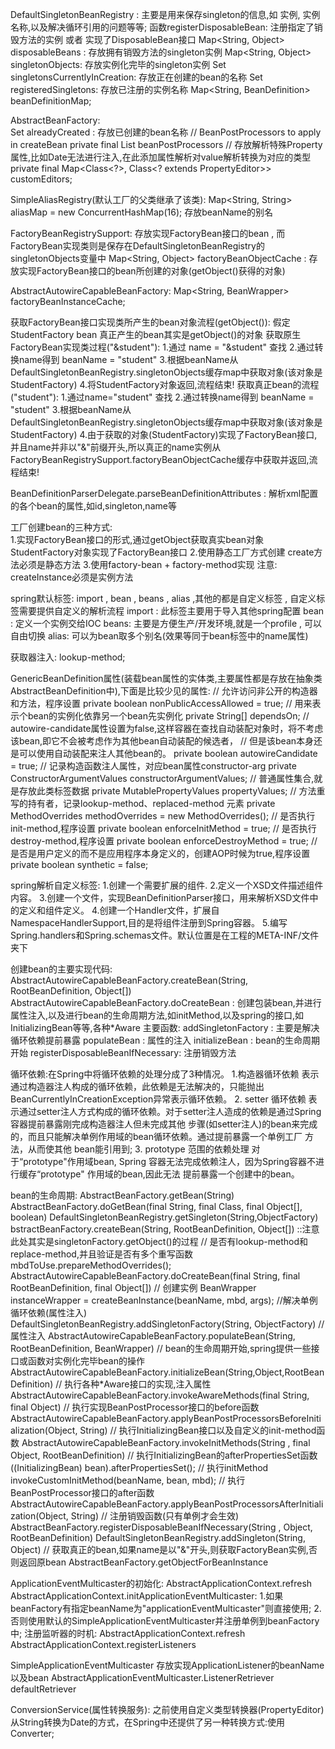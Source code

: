 DefaultSingletonBeanRegistry : 主要是用来保存singleton的信息,如 实例, 实例名称,以及解决循环引用的问题等等;
    函数registerDisposableBean: 注册指定了销毁方法的实例 或者 实现了DisposableBean接口
    Map<String, Object> disposableBeans : 存放拥有销毁方法的singleton实例
    Map<String, Object> singletonObjects: 存放实例化完毕的singleton实例
    Set<String> singletonsCurrentlyInCreation: 存放正在创建的bean的名称
    Set<String> registeredSingletons: 存放已注册的实例名称
    Map<String, BeanDefinition> beanDefinitionMap;
    
AbstractBeanFactory:    
    Set<String> alreadyCreated  : 存放已创建的bean名称
    // BeanPostProcessors to apply in createBean
    private final List<BeanPostProcessor> beanPostProcessors
    //  存放解析特殊Property属性,比如Date无法进行注入,在此添加属性解析对value解析转换为对应的类型
    private final Map<Class<?>, Class<? extends PropertyEditor>> customEditors;
    
SimpleAliasRegistry(默认工厂的父类继承了该类): 
    Map<String, String> aliasMap = new ConcurrentHashMap(16); 存放beanName的别名
    
FactoryBeanRegistrySupport: 存放实现FactoryBean接口的bean , 而FactoryBean实现类则是保存在DefaultSingletonBeanRegistry的singletonObjects变量中
    Map<String, Object> factoryBeanObjectCache : 存放实现FactoryBean接口的bean所创建的对象(getObject()获得的对象)
    
AbstractAutowireCapableBeanFactory:
    Map<String, BeanWrapper> factoryBeanInstanceCache;
    
获取FactoryBean接口实现类所产生的bean对象流程(getObject()):
    假定  <bean id="student" class="com.ws.StudentFactory(实现了FactoryBean接口)"></bean>
    StudentFactory bean 真正产生的bean其实是getObject()的对象
    获取原生FactoryBean实现类过程("&student"):
        1.通过 name = "&student" 查找
        2.通过转换name得到 beanName = "student"
        3.根据beanName从DefaultSingletonBeanRegistry.singletonObjects缓存map中获取对象(该对象是StudentFactory)
        4.将StudentFactory对象返回,流程结束!
    获取真正bean的流程("student"):
        1.通过name="student" 查找
        2.通过转换name得到 beanName = "student"
        3.根据beanName从DefaultSingletonBeanRegistry.singletonObjects缓存map中获取对象(该对象是StudentFactory)
        4.由于获取的对象(StudentFactory)实现了FactoryBean接口,并且name并非以"&"前缀开头,所以真正的name实例从
        FactoryBeanRegistrySupport.factoryBeanObjectCache缓存中获取并返回,流程结束!
        
BeanDefinitionParserDelegate.parseBeanDefinitionAttributes : 解析xml配置的各个bean的属性,如id,singleton,name等

工厂创建bean的三种方式:    
    1.实现FactoryBean接口的形式,通过getObject获取真实bean对象
         <bean id="student" class="provider.spring.bean.StudentFactory"></bean>
         StudentFactory对象实现了FactoryBean接口
    2.使用静态工厂方式创建
        <bean id="factoryStudent" class="provider.spring.bean.FactoryStudent" factory-method="create">
        create方法必须是静态方法
    3.使用factory-bean + factory-method实现
         <bean id="base" class="provider.spring.bean.FactoryStudent"></bean>
         <bean id="testFactoryBean" factory-bean="base" factory-method="createInstance"></bean>
         注意: createInstance必须是实例方法

spring默认标签:
    import , bean , beans , alias ,其他的都是自定义标签 , 自定义标签需要提供自定义的解析流程
    import : 此标签主要用于导入其他spring配置
    bean : 定义一个实例交给IOC
    beans: 主要是方便生产/开发环境,就是一个profile , 可以自由切换
    alias: 可以为bean取多个别名(效果等同于bean标签中的name属性)

获取器注入: lookup-method;

 GenericBeanDefinition属性(装载bean属性的实体类,主要属性都是存放在抽象类AbstractBeanDefinition中),下面是比较少见的属性:
    //  允许访问非公开的构造器和方法，程序设置
    private boolean nonPublicAccessAllowed = true; 
    //  用来表示个bean的实例化依靠另一个bean先实例化
    private String[] dependsOn;
    //  autowire-candidate属性设置为false,这样容器在查找自动装配对象时，将不考虑该bean,即它不会被考虑作为其他bean自动装配的候选者，
    //  但是该bean本身还是可以使用自动装配来注人其他bean的。
    private boolean autowireCandidate = true;
    //  记录构造函数注人属性，对应bean属性constructor-arg
    private ConstructorArgumentValues constructorArgumentValues;
    //  普通属性集合,就是存放<property name="age" value="18"/>此类标签数据
    private MutablePropertyValues propertyValues;
    //  方法重写的持有者，记录lookup-method、replaced-method 元素
    private MethodOverrides methodOverrides = new MethodOverrides();
    //  是否执行init-method,程序设置
    private boolean enforceInitMethod = true;
    //  是否执行destroy-method,程序设置
    private boolean enforceDestroyMethod = true;
    //  是否是用户定义的而不是应用程序本身定义的，创建AOP时候为true,程序设置
    private boolean synthetic = false; 

spring解析自定义标签:
    1.创建一个需要扩展的组件.
    2.定义一个XSD文件描述组件内容。
    3.创建一个文件，实现BeanDefinitionParser接口，用来解析XSD文件中的定义和组件定义。
    4.创建一个Handler文件，扩展自NamespaceHandlerSupport,目的是将组件注册到Spring容器。
    5.编写Spring.handlers和Spring.schemas文件。默认位置是在工程的META-INF/文件夹下
    
创建bean的主要实现代码:    
    AbstractAutowireCapableBeanFactory.createBean(String, RootBeanDefinition, Object[])
    AbstractAutowireCapableBeanFactory.doCreateBean : 创建包装bean,并进行属性注入,以及进行bean的生命周期方法,如initMethod,以及spring的接口,如InitializingBean等等,各种*Aware
        主要函数:   addSingletonFactory : 主要是解决循环依赖提前暴露
                    populateBean  : 属性的注入
                    initializeBean : bean的生命周期开始
                    registerDisposableBeanIfNecessary: 注册销毁方法

循环依赖:在Spring中将循环依赖的处理分成了3种情况。
     1.构造器循环依赖
     表示通过构造器注人构成的循环依赖，此依赖是无法解决的，只能抛出BeanCurrentlyInCreationException异常表示循环依赖。
     2. setter 循环依赖
     表示通过setter注人方式构成的循环依赖。对于setter注人造成的依赖是通过Spring容器提前暴露刚完成构造器注人但未完成其他
     步骤(如setter注人)的bean来完成的，而且只能解决单例作用域的bean循环依赖。通过提前暴露一个单例工厂 方法，从而使其他
     bean能引用到;
     3. prototype 范围的依赖处理
     对于“prototype"作用域bean, Spring 容器无法完成依赖注人，因为Spring容器不进行缓存“prototype" 作用域的bean,因此无法
     提前暴露一个创建中的bean。

bean的生命周期:
    AbstractBeanFactory.getBean(String)
        AbstractBeanFactory.doGetBean(final String, final Class<T>, final Object[], boolean)
            DefaultSingletonBeanRegistry.getSingleton(String,ObjectFactory<?>)
                bstractBeanFactory.createBean(String, RootBeanDefinition, Object[]) ::注意此处其实是singletonFactory.getObject()的过程
                   // 是否有lookup-method和replace-method,并且验证是否有多个重写函数
                   mbdToUse.prepareMethodOverrides();
                   AbstractAutowireCapableBeanFactory.doCreateBean(final String, final RootBeanDefinition, final Object[])
                       // 创建实例  
                       BeanWrapper instanceWrapper = createBeanInstance(beanName, mbd, args);
                       //解决单例循环依赖(属性注入)
                       DefaultSingletonBeanRegistry.addSingletonFactory(String, ObjectFactory<?>)
                       //  属性注入
                       AbstractAutowireCapableBeanFactory.populateBean(String, RootBeanDefinition, BeanWrapper)
                       //  bean的生命周期开始,spring提供一些接口或函数对实例化完毕bean的操作
                       AbstractAutowireCapableBeanFactory.initializeBean(String,Object,RootBeanDefinition)
                            // 执行各种*Aware接口的实现,注入属性
                           AbstractAutowireCapableBeanFactory.invokeAwareMethods(final String, final Object)
                           //  执行实现BeanPostProcessor接口的before函数
                           AbstractAutowireCapableBeanFactory.applyBeanPostProcessorsBeforeInitialization(Object, String)
                           //  执行InitializingBean接口以及自定义的init-method函数
                           AbstractAutowireCapableBeanFactory.invokeInitMethods(String , final Object, RootBeanDefinition)
                               // 执行InitializingBean的afterPropertiesSet函数
                               ((InitializingBean) bean).afterPropertiesSet();
                               //  执行initMethod
                               invokeCustomInitMethod(beanName, bean, mbd);
                           //  执行BeanPostProcessor接口的after函数
                           AbstractAutowireCapableBeanFactory.applyBeanPostProcessorsAfterInitialization(Object, String)
                       //  注册销毁函数(只有单例才会生效)
                       AbstractBeanFactory.registerDisposableBeanIfNecessary(String , Object, RootBeanDefinition)
                DefaultSingletonBeanRegistry.addSingleton(String, Object)
            // 获取真正的bean,如果name是以"&"开头,则获取FactoryBean实例,否则返回原bean
            AbstractBeanFactory.getObjectForBeanInstance

ApplicationEventMulticaster的初始化:
    AbstractApplicationContext.refresh
        AbstractApplicationContext.initApplicationEventMulticaster:
            1.如果beanFactory有指定beanName为"applicationEventMulticaster"则直接使用;
            2.否则使用默认的SimpleApplicationEventMulticaster并注册单例到beanFactory中;
注册监听器的时机:
    AbstractApplicationContext.refresh
        AbstractApplicationContext.registerListeners
        
SimpleApplicationEventMulticaster
    存放实现ApplicationListener的beanName以及bean
    AbstractApplicationEventMulticaster.ListenerRetriever defaultRetriever

ConversionService(属性转换服务):
    之前使用自定义类型转换器(PropertyEditor)从String转换为Date的方式，在Spring中还提供了另一种转换方式:使用Converter;